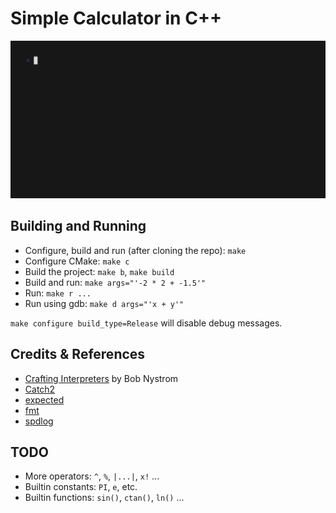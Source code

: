 # Simple Calculator in C++

![preview.gif](.github/preview.gif)

## Building and Running
- Configure, build and run (after cloning the repo): `make`
- Configure CMake: `make c`
- Build the project: `make b`, `make build`
- Build and run: `make args="'-2 * 2 + -1.5'"`
- Run: `make r ...`
- Run using gdb: `make d args="'x + y'"`

`make configure build_type=Release` will disable debug messages.

## Credits & References
- [Crafting Interpreters](https://craftinginterpreters.com/) by Bob Nystrom
- [Catch2](https://github.com/catchorg/Catch2/)
- [expected](https://github.com/TartanLlama/expected)
- [fmt](https://github.com/fmtlib/fmt)
- [spdlog](https://github.com/gabime/spdlog)

## TODO
- More operators: `^`, `%`, `|...|`, `x!` ...
- Builtin constants: `PI`, `e`, etc.
- Builtin functions: `sin()`, `ctan()`, `ln()` ...
